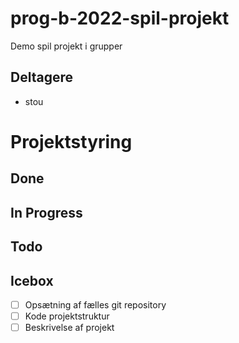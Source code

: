 # prog-b-2022-spil-projekt
Demo spil projekt i grupper

## Deltagere
- stou


# Projektstyring

## Done

## In Progress

## Todo

## Icebox
- [ ] Opsætning af fælles git repository
- [ ] Kode projektstruktur
- [ ] Beskrivelse af projekt
